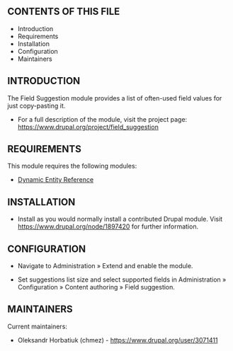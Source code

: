 CONTENTS OF THIS FILE
---------------------

 * Introduction
 * Requirements
 * Installation
 * Configuration
 * Maintainers


INTRODUCTION
------------

The Field Suggestion module provides a list of often-used field values for just
copy-pasting it.

 * For a full description of the module, visit the project page:
   https://www.drupal.org/project/field_suggestion


REQUIREMENTS
------------

This module requires the following modules:

 * [Dynamic Entity Reference](https://www.drupal.org/project/dynamic_entity_reference)


INSTALLATION
------------

 * Install as you would normally install a contributed Drupal module. Visit
   https://www.drupal.org/node/1897420 for further information.


CONFIGURATION
-------------

 * Navigate to Administration » Extend and enable the module.

 * Set suggestions list size and select supported fields in Administration »
   Configuration » Content authoring » Field suggestion.


MAINTAINERS
-----------

Current maintainers:
 * Oleksandr Horbatiuk (chmez) - https://www.drupal.org/user/3071411
